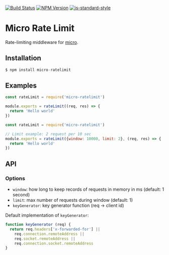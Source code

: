 [![Build Status](https://img.shields.io/travis/dotcypress/micro-ratelimit.svg?branch=master&style=flat-square)](https://travis-ci.org/dotcypress/micro-ratelimit)
[![NPM Version](https://img.shields.io/npm/v/micro-ratelimit.svg?style=flat-square)](https://www.npmjs.com/package/micro-ratelimit)
[![js-standard-style](https://img.shields.io/badge/code%20style-standard-brightgreen.svg?style=flat-square)](http://standardjs.com/)

# Micro Rate Limit

Rate-limiting middleware for [micro](https://github.com/zeit/micro).

## Installation

```js
$ npm install micro-ratelimit
```

## Examples
  
```js
const rateLimit = require('micro-ratelimit')

module.exports = rateLimit((req, res) => {
  return 'Hello world'
})

```

```js
const rateLimit = require('micro-ratelimit')

// Limit example: 2 request per 10 sec
module.exports = rateLimit({window: 10000, limit: 2}, (req, res) => {
  return 'Hello world'
})

```

## API

### Options

* `window`: how long to keep records of requests in memory in ms (default: 1 second)
* `limit`: max number of requests during window (default: 1)
* `keyGenerator`: key generator function (req -> client id)

Default implementation of `keyGenerator`:

```js
function keyGenerator (req) {
  return req.headers['x-forwarded-for'] ||
    req.connection.remoteAddress ||
    req.socket.remoteAddress ||
    req.connection.socket.remoteAddress
}
```

